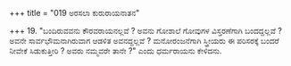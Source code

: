 +++
title = "019 ಅರಸಲಾ ಕುರುರಾಯನಾತನ"

+++
19. "ಬಂದಿರುವವನು ಕೌರವರಾಯನಲ್ಲವೆ ? ಅವನು ಗೋಶಾಲೆ ಗೋವುಗಳ ವಿಸ್ತರಣೆಗಾಗಿ ಬಂದದ್ದಲ್ಲವೆ ? ಅವನೇ ಸಾರ್ವಭೌಮನಾಗಿರುವಾಗ ಆಡಳಿತ ಅವನದ್ದಲ್ಲವೆ ? ಮನೋರಂಜನೆಗಾಗಿ ಸ್ತ್ರೀಯರು ಈ ಪರಿಸರಕ್ಕೆ  ಬಂದರೆ ನೀವೇಕೆ ಸಿಡುಕುತ್ತೀರಿ ? ಅವರು ನಮ್ಮವರೇ ತಾನೇ ?" ಎಂದು ಧರ್ಮರಾಯನು ಕೇಳಿದನು.